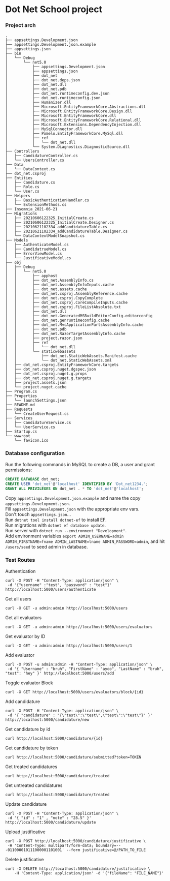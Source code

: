 # Dot Net School project

### Project arch

```
.
├── appsettings.Development.json
├── appsettings.Development.json.example
├── appsettings.json
├── bin
│   └── Debug
│       └── net5.0
│           ├── appsettings.Development.json
│           ├── appsettings.json
│           ├── dot_net
│           ├── dot_net.deps.json
│           ├── dot_net.dll
│           ├── dot_net.pdb
│           ├── dot_net.runtimeconfig.dev.json
│           ├── dot_net.runtimeconfig.json
│           ├── Humanizer.dll
│           ├── Microsoft.EntityFrameworkCore.Abstractions.dll
│           ├── Microsoft.EntityFrameworkCore.Design.dll
│           ├── Microsoft.EntityFrameworkCore.dll
│           ├── Microsoft.EntityFrameworkCore.Relational.dll
│           ├── Microsoft.Extensions.DependencyInjection.dll
│           ├── MySqlConnector.dll
│           ├── Pomelo.EntityFrameworkCore.MySql.dll
│           ├── ref
│           │   └── dot_net.dll
│           └── System.Diagnostics.DiagnosticSource.dll
├── Controllers
│   ├── CandidatureController.cs
│   └── UsersController.cs
├── Data
│   └── DataContext.cs
├── dot_net.csproj
├── Entities
│   ├── Candidature.cs
│   ├── Role.cs
│   └── User.cs
├── Helpers
│   ├── BasicAuthenticationHandler.cs
│   └── ExtensionMethods.cs
├── Insomnia_2021-06-21
├── Migrations
│   ├── 20210606122325_InitialCreate.cs
│   ├── 20210606122325_InitialCreate.Designer.cs
│   ├── 20210621102334_addCandidatureTable.cs
│   ├── 20210621102334_addCandidatureTable.Designer.cs
│   └── DataContextModelSnapshot.cs
├── Models
│   ├── AuthenticateModel.cs
│   ├── CandidatrueModel.cs
│   ├── ErrorViewModel.cs
│   └── JustificativeModel.cs
├── obj
│   ├── Debug
│   │   └── net5.0
│   │       ├── apphost
│   │       ├── dot_net.AssemblyInfo.cs
│   │       ├── dot_net.AssemblyInfoInputs.cache
│   │       ├── dot_net.assets.cache
│   │       ├── dot_net.csproj.AssemblyReference.cache
│   │       ├── dot_net.csproj.CopyComplete
│   │       ├── dot_net.csproj.CoreCompileInputs.cache
│   │       ├── dot_net.csproj.FileListAbsolute.txt
│   │       ├── dot_net.dll
│   │       ├── dot_net.GeneratedMSBuildEditorConfig.editorconfig
│   │       ├── dot_net.genruntimeconfig.cache
│   │       ├── dot_net.MvcApplicationPartsAssemblyInfo.cache
│   │       ├── dot_net.pdb
│   │       ├── dot_net.RazorTargetAssemblyInfo.cache
│   │       ├── project.razor.json
│   │       ├── ref
│   │       │   └── dot_net.dll
│   │       └── staticwebassets
│   │           ├── dot_net.StaticWebAssets.Manifest.cache
│   │           └── dot_net.StaticWebAssets.xml
│   ├── dot_net.csproj.EntityFrameworkCore.targets
│   ├── dot_net.csproj.nuget.dgspec.json
│   ├── dot_net.csproj.nuget.g.props
│   ├── dot_net.csproj.nuget.g.targets
│   ├── project.assets.json
│   └── project.nuget.cache
├── Program.cs
├── Properties
│   └── launchSettings.json
├── README.md
├── Requests
│   └── CreateUserRequest.cs
├── Services
│   ├── CandidatureService.cs
│   └── UserService.cs
├── Startup.cs
└── wwwroot
    └── favicon.ico
```

### Database configuration

Run the following commands in MySQL to create a DB, a user and grant permissions:

```sql
CREATE DATABASE dot_net;
CREATE USER 'dot_net'@'localhost' IDENTIFIED BY 'Dot_net1234.';
GRANT ALL PRIVILEGES ON dot_net . * TO 'dot_net'@'localhost';
```

Copy `appsettings.Development.json.example` and name the copy `appsettings.Development.json`.  
Fill `appsettings.Development.json` with the appropriate env vars.  
Don't touch `appsettings.json`...  
Run `dotnet tool install dotnet-ef` to install EF.  
Run migrations with `dotnet ef database update`.  
Run server with `dotnet run --environment "Development"`.  
Add environment variables `export ADMIN_USERNAME=admin ADMIN_FIRSTNAME=fname ADMIN_LASTNAME=lname ADMIN_PASSWORD=admin`, and hit `/users/seed` to seed admin in database.

### Test Routes

Authentication

```
curl -X POST -H "Content-Type: application/json" \
 -d '{"username" :"test", "password" : "test"}' http://localhost:5000/users/authenticate
```

Get all users

```
curl -X GET -u admin:admin http://localhost:5000/users
```

Get all evaluators

```
curl -X GET -u admin:admin http://localhost:5000/users/evaluators
```

Get evaluator by ID

```
curl -X GET -u admin:admin http://localhost:5000/users/1
```

Add evaluator

```
curl -X POST -u admin:admin -H "Content-Type: application/json" \
 -d '{ "Username" : "bruh", "FirstName" : "ayoo", "LastName" : "bruh", "test": "hey" }' http://localhost:5000/users/add
```

Toggle evaluator Block

```
curl -X GET http://localhost:5000/users/evaluators/block/{id}
```

Add candidature

```
curl -X POST -H "Content-Type: application/json" \
 -d '{ "candidature" : "{\"test\":\"test\",\"test\":\"test\"}" }' http://localhost:5000/candidature/new
```

Get candidature by id

```
curl http://localhost:5000/candidature/{id}
```

Get candidature by token

```
curl http://localhost:5000/candidature/submitted?token=TOKEN
```

Get treated candidatures

```
curl http://localhost:5000/candidature/treated
```

Get untreated candidatures

```
curl http://localhost:5000/candidature/treated
```

Update candidature

```
curl -X POST -H "Content-Type: application/json" \
 -d '{ "id" : "1" , "note" : "28.5" }' http://localhost:5000/candidature/update
```

Upload justificative

```
curl -X POST http://localhost:5000/candidature/justificative \
 -H 'Content-Type: multipart/form-data; boundary=---011000010111000001101001' --form justificative=@/PATH_TO_FILE
```

Delete justificative

```
curl -X DELETE http://localhost:5000/candidature/justificative \
    -H 'Content-Type: application/json' -d '{"fileName": "FILE_NAME"}'
```
